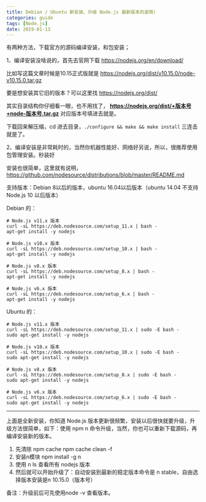 ```yaml
---
title: Debian / Ubuntu 新安装、升级 Node.js 最新版本的姿势）
categories: guide
tags: [Node.js]
date: 2019-01-13
---
```


有两种方法，下载官方的源码编译安装，和包安装；

1、编译安装没啥说的，首先去官网下载 https://nodejs.org/en/download/ 

比如写这篇文章时候是10.15正式版就是 https://nodejs.org/dist/v10.15.0/node-v10.15.0.tar.gz

要是想安装其它旧的版本？可以这里找 https://nodejs.org/dist/

其实目录结构你仔细看一眼，也不用找了， **https://nodejs.org/dist/+版本号+node-版本号.tar.gz** 对应版本号填进去就是。 

下载回来解压缩，cd 进去目录，`./configure && make && make install`  三连击就是了。

2、编译安装是非常耗时的，当然你机器性能好、网络好另说，所以，很推荐使用包管理安装。秒装好

安装也很简单，这里就有说明， https://github.com/nodesource/distributions/blob/master/README.md

支持版本：Debian 8以后的版本，ubuntu 16.04以后版本（ubuntu 14.04 不支持 Node.js 10 以后版本）

Debian 的：

    # Node.js v11.x 版本
    curl -sL https://deb.nodesource.com/setup_11.x | bash -
    apt-get install -y nodejs
    
    # Node.js v10.x 版本
    curl -sL https://deb.nodesource.com/setup_10.x | bash -
    apt-get install -y nodejs
    
    # Node.js v8.x 版本
    curl -sL https://deb.nodesource.com/setup_8.x | bash -
    apt-get install -y nodejs
    
    # Node.js v6.x 版本
    curl -sL https://deb.nodesource.com/setup_6.x | bash -
    apt-get install -y nodejs

Ubuntu 的：

    # Node.js v11.x 版本
    curl -sL https://deb.nodesource.com/setup_11.x | sudo -E bash -
    sudo apt-get install -y nodejs
    
    # Node.js v10.x 版本
    curl -sL https://deb.nodesource.com/setup_10.x | sudo -E bash -
    sudo apt-get install -y nodejs
    
    # Node.js v8.x 版本
    curl -sL https://deb.nodesource.com/setup_8.x | sudo -E bash -
    sudo apt-get install -y nodejs
    
    # Node.js v6.x 版本
    curl -sL https://deb.nodesource.com/setup_6.x | sudo -E bash -
    sudo apt-get install -y nodejs

---

上面是全新安装，你知道 Node.js 版本更新很频繁，安装以后很快就要升级，升级方法很简单，如下：使用 npm n 命令升级，当然，你也可以重新下载源码，再编译安装新的版本。

1. 先清除 npm cache npm cache clean -f
2. 安装n模块 npm install -g n
3. 使用 n ls 查看所有 nodejs 版本
4. 然后就可以开始升级了：自动安装到最新的稳定版本命令是 n stable，自由选择版本安装是n 10.15.0（版本号）

备注：升级前后可先使用node -v 查看版本。

